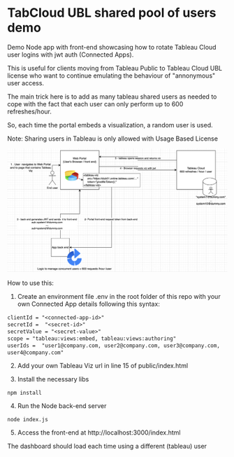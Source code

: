 # TabCloud UBL shared pool of users demo
 
 Demo Node app with front-end showcasing how to rotate Tableau Cloud user logins with jwt auth (Connected Apps).

 This is useful for clients moving from Tableau Public to Tableau Cloud UBL license who want to continue emulating the behaviour of "annonymous" user access. 
 
 The main trick here is to add as many tableau shared users as needed to cope with the fact that each user can only perform up to 600 refreshes/hour.

 So, each time the portal embeds a visualization, a random user is used. 

 Note: Sharing users in Tableau is only allowed with Usage Based License 

 ![Alt text](architecture.png?raw=true)

How to use this:

1) Create an environment file .env in the root folder of this repo with your own Connected App details following this syntax:
```
clientId = "<connected-app-id>"
secretId =  "<secret-id>"
secretValue = "<secret-value>"
scope = "tableau:views:embed, tableau:views:authoring"
userIds =  "user1@company.com, user2@company.com, user3@company.com, user4@company.com" 
```
2) Add your own Tableau Viz url in line 15 of public/index.html

3) Install the necessary libs 
```
npm install
```

4) Run the Node back-end server
```
node index.js
```

5) Access the front-end at http://localhost:3000/index.html

The dashboard should load each time using a different (tableau) user 
      
